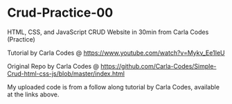# Crud-Practice-00
HTML, CSS, and JavaScript CRUD Website in 30min from Carla Codes (Practice)

Tutorial by Carla Codes @ https://www.youtube.com/watch?v=Mykv_Ee1IeU

Original Repo by Carla Codes @ https://github.com/Carla-Codes/Simple-Crud-html-css-js/blob/master/index.html

My uploaded code is from a follow along tutorial by Carla Codes, available at the links above. 
